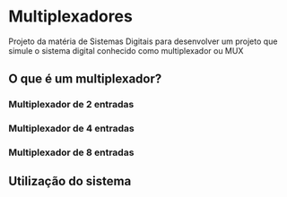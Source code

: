 # Multiplexadores
Projeto da matéria de Sistemas Digitais para desenvolver um projeto que simule o sistema digital conhecido como multiplexador ou MUX

## O que é um multiplexador?

### Multiplexador de 2 entradas

### Multiplexador de 4 entradas

### Multiplexador de 8 entradas

## Utilização do sistema